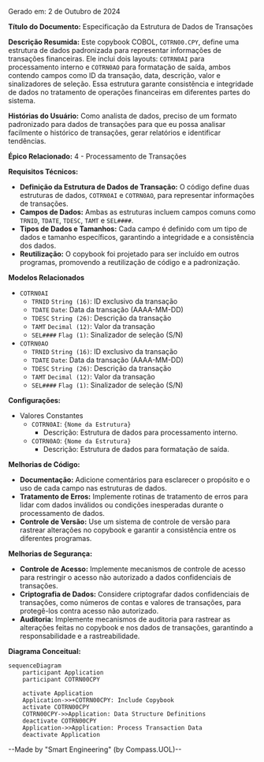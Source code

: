 Gerado em: 2 de Outubro de 2024

**Título do Documento:** Especificação da Estrutura de Dados de Transações

**Descrição Resumida:**
Este copybook COBOL, `COTRN00.CPY`, define uma estrutura de dados padronizada para representar informações de transações financeiras. Ele inclui dois layouts: `COTRN0AI` para processamento interno e `COTRN0AO` para formatação de saída, ambos contendo campos como ID da transação, data, descrição, valor e sinalizadores de seleção. Essa estrutura garante consistência e integridade de dados no tratamento de operações financeiras em diferentes partes do sistema.

**Histórias do Usuário:**
Como analista de dados, preciso de um formato padronizado para dados de transações para que eu possa analisar facilmente o histórico de transações, gerar relatórios e identificar tendências.

**Épico Relacionado:**
4 - Processamento de Transações

**Requisitos Técnicos:**
- **Definição da Estrutura de Dados de Transação:** O código define duas estruturas de dados, `COTRN0AI` e `COTRN0AO`, para representar informações de transações.
- **Campos de Dados:** Ambas as estruturas incluem campos comuns como `TRNID`, `TDATE`, `TDESC`, `TAMT` e `SEL####`.
- **Tipos de Dados e Tamanhos:** Cada campo é definido com um tipo de dados e tamanho específicos, garantindo a integridade e a consistência dos dados.
- **Reutilização:** O copybook foi projetado para ser incluído em outros programas, promovendo a reutilização de código e a padronização.

**Modelos Relacionados**
- `COTRN0AI`
  - `TRNID` `String (16)`: ID exclusivo da transação
  - `TDATE` `Date`: Data da transação (AAAA-MM-DD)
  - `TDESC` `String (26)`: Descrição da transação
  - `TAMT` `Decimal (12)`: Valor da transação
  - `SEL####` `Flag (1)`: Sinalizador de seleção (S/N)
- `COTRN0AO`
  - `TRNID` `String (16)`: ID exclusivo da transação
  - `TDATE` `Date`: Data da transação (AAAA-MM-DD)
  - `TDESC` `String (26)`: Descrição da transação
  - `TAMT` `Decimal (12)`: Valor da transação
  - `SEL####` `Flag (1)`: Sinalizador de seleção (S/N)

**Configurações:**
- Valores Constantes
  - `COTRN0AI`: `{Nome da Estrutura}`
	- Descrição: Estrutura de dados para processamento interno.
  - `COTRN0AO`: `{Nome da Estrutura}`
	- Descrição: Estrutura de dados para formatação de saída.

**Melhorias de Código:**
- **Documentação:** Adicione comentários para esclarecer o propósito e o uso de cada campo nas estruturas de dados.
- **Tratamento de Erros:** Implemente rotinas de tratamento de erros para lidar com dados inválidos ou condições inesperadas durante o processamento de dados.
- **Controle de Versão:** Use um sistema de controle de versão para rastrear alterações no copybook e garantir a consistência entre os diferentes programas.

**Melhorias de Segurança:**
- **Controle de Acesso:** Implemente mecanismos de controle de acesso para restringir o acesso não autorizado a dados confidenciais de transações.
- **Criptografia de Dados:** Considere criptografar dados confidenciais de transações, como números de contas e valores de transações, para protegê-los contra acesso não autorizado.
- **Auditoria:** Implemente mecanismos de auditoria para rastrear as alterações feitas no copybook e nos dados de transações, garantindo a responsabilidade e a rastreabilidade.

**Diagrama Conceitual:**

```mermaid
sequenceDiagram
    participant Application
    participant COTRN00CPY

    activate Application
    Application->>+COTRN00CPY: Include Copybook
    activate COTRN00CPY
    COTRN00CPY->>Application: Data Structure Definitions
    deactivate COTRN00CPY
    Application->>Application: Process Transaction Data
    deactivate Application
```

--Made by "Smart Engineering" (by Compass.UOL)--